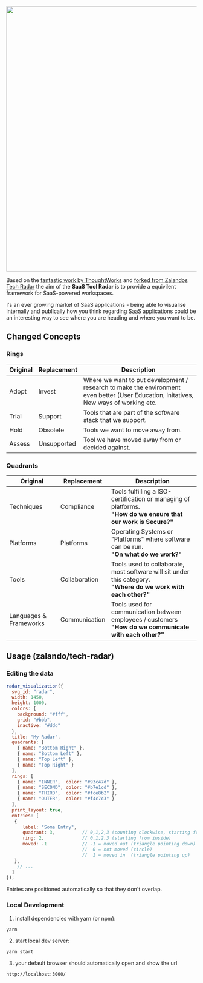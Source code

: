 <img src="https://github.com/vrklgn/saas-tool-radar/blob/main/saastoolradar-logo.png" width="700">

Based on the [fantastic work by ThoughtWorks](https://www.thoughtworks.com/radar) and [forked from Zalandos Tech Radar](http://zalando.github.io/tech-radar/) the aim of the **SaaS Tool Radar** is to provide a equivilent framework for SaaS-powered workspaces. 

I's an ever growing market of SaaS applications - being able to visualise internally and publically how you think regarding 
SaaS applications could be an interesting way to see where you are heading and where you want to be.


## Changed Concepts

### Rings

| Original | Replacement | Description
| --- | --- | --- |
| Adopt | Invest | Where we want to put development / research to make the environment even better (User Education, Initatives, New ways of working etc. |
| Trial | Support | Tools that are part of the software stack that we support. |
| Hold | Obsolete | Tools we want to move away from. |
| Assess | Unsupported | Tool we have moved away from or decided against. |

### Quadrants

| Original | Replacement | Description
| --- | --- | --- |
| Techniques | Compliance | Tools fulfilling a ISO-certification or managing of platforms. <br> **"How do we ensure that our work is Secure?"** |
| Platforms | Platforms | Operating Systems or "Platforms" where software can be run. <br> **"On what do we work?"**|
| Tools | Collaboration | Tools used to collaborate, most software will sit under this category. <br> **"Where do we work with each other?"**|
| Languages & Frameworks | Communication | Tools used for communication between employees / customers <br> **"How do we communicate with each other?"** |

## Usage (zalando/tech-radar)

### Editing the data

```js
radar_visualization({
  svg_id: "radar",
  width: 1450,
  height: 1000,
  colors: {
    background: "#fff",
    grid: "#bbb",
    inactive: "#ddd"
  },
  title: "My Radar",
  quadrants: [
    { name: "Bottom Right" },
    { name: "Bottom Left" },
    { name: "Top Left" },
    { name: "Top Right" }
  ],
  rings: [
    { name: "INNER",  color: "#93c47d" },
    { name: "SECOND", color: "#b7e1cd" },
    { name: "THIRD",  color: "#fce8b2" },
    { name: "OUTER",  color: "#f4c7c3" }
  ],
  print_layout: true,
  entries: [
   {
      label: "Some Entry",
      quadrant: 3,          // 0,1,2,3 (counting clockwise, starting from bottom right)
      ring: 2,              // 0,1,2,3 (starting from inside)
      moved: -1             // -1 = moved out (triangle pointing down)
                            //  0 = not moved (circle)
                            //  1 = moved in  (triangle pointing up)
   },
    // ...
  ]
});
```

Entries are positioned automatically so that they don't overlap.

### Local Development

1. install dependencies with yarn (or npm):

```
yarn 
```

2. start local dev server:

```
yarn start
```

3. your default browser should automatically open and show the url
 
```
http://localhost:3000/
```
